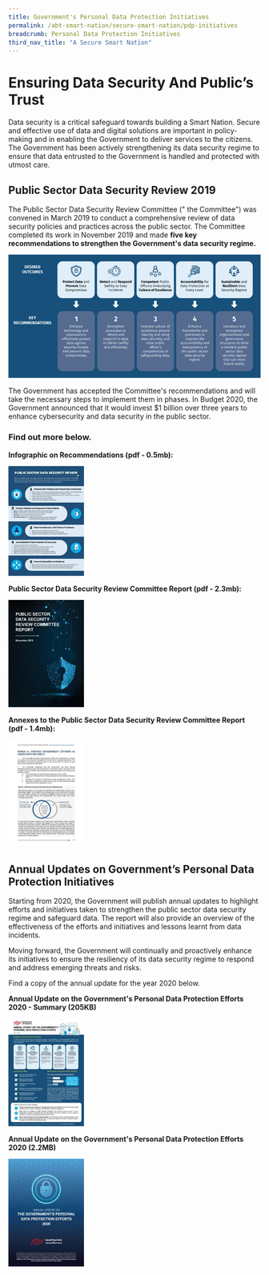```yaml
---
title: Government's Personal Data Protection Initiatives
permalink: /abt-smart-nation/secure-smart-nation/pdp-initiatives
breadcrumb: Personal Data Protection Initiatives
third_nav_title: "A Secure Smart Nation"
---
```


# Ensuring Data Security And Public’s Trust 

Data security is a critical safeguard towards building a Smart Nation. Secure and effective use of data and digital solutions are important in policy-making and in enabling the Government to deliver services to the citizens. The Government has been actively strengthening its data security regime to ensure that data entrusted to the Government is handled and protected with utmost care.

## Public Sector Data Security Review 2019

The Public Sector Data Security Review Committee (" the Committee") was convened in March 2019 to conduct a comprehensive review of data security policies and practices across the public sector. The Committee completed its work in November 2019 and made **five key recommendations to strengthen the Government's data security regime.**

![PSDSRC key recommendations](/images/abt-smart-nation/psdsrc-key-recommendation.png)

The Government has accepted the Committee's recommendations and will take the necessary steps to implement them in phases. In Budget 2020, the Government announced that it would invest $1 billion over three years to enhance cybersecurity and data security in the public sector.
 
### Find out more below.
 
**Infographic on Recommendations (pdf - 0.5mb):**

<div style="width:30%"> 
 <a href="/files/abt-smart-nation/psdsrc-infographic.pdf" target="_blank"><img src="/images/abt-smart-nation/psdsrc-infographic.jpeg"></a>
</div>

**Public Sector Data Security Review Committee Report (pdf - 2.3mb):**

<div style="width:30%"> 
 <a href="/files/publications/psdsrc-main-report-Nov2019.pdf" target="_blank"><img src="/images/abt-smart-nation/psdsrc-main-report-nov2019.jpeg"></a>
</div>

**Annexes to the Public Sector Data Security Review Committee Report (pdf - 1.4mb):**

<div style="width:30%"> 
 <a href="/files/publications/annexes-to-the-psdsrc-final-report.pdf" target="_blank"><img src="/images/abt-smart-nation/annexes-to-the-psdsrc-final-report.jpeg"></a>
</div>
 
## Annual Updates on Government’s Personal Data Protection Initiatives

Starting from 2020, the Government will publish annual updates to highlight efforts and initiatives taken to strengthen the public sector data security regime and safeguard data.  The report will also provide an overview of the effectiveness of the efforts and initiatives and lessons learnt from data incidents.  

Moving forward, the Government will continually and proactively enhance its initiatives to ensure the resiliency of its data security regime to respond and address emerging threats and risks.
 
Find a copy of the annual update for the year 2020 below.
 
**Annual Update on the Government's Personal Data Protection Efforts 2020 - Summary (205KB)**

<div style="width:30%"> 
 <a href="/files/publications/annual-update-on-govt-personal-data-protection-efforts-Nov2020-summary.pdf" target="_blank"><img src="/images/abt-smart-nation/psdsrc-annual-update-2020-summary.jpeg"></a>
</div>

**Annual Update on the Government's Personal Data Protection Efforts 2020 (2.2MB)**
<div style="width:30%"> 
 <a href="/files/publications/annual-update-on-govt-personal-data-protection-efforts-2020.pdf" target="_blank"><img src="/images/abt-smart-nation/psdsrc-annual-update-2020_report.jpeg"></a>
</div>

